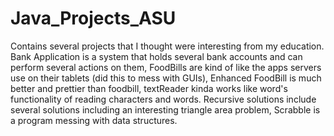 # Java_Projects_ASU
Contains several projects that I thought were interesting from my education. Bank Application is a system that holds several bank accounts and can perform several actions on them, FoodBills are kind of like the apps servers use on their tablets (did this to mess with GUIs),
Enhanced FoodBill is much better and prettier than foodbill, textReader kinda works like word's functionality of reading characters and words. Recursive solutions include several solutions including an interesting triangle area problem,
Scrabble is a program messing with data structures.
